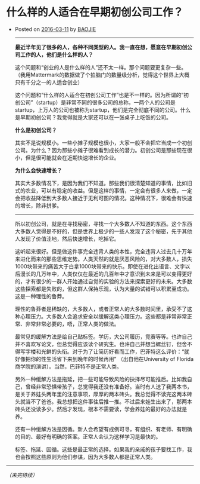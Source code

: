 # 什么样的人适合在早期初创公司工作？

* Posted on [2016-03-11](http://baojie.org/blog/2016/03/11/%e4%bb%80%e4%b9%88%e6%a0%b7%e7%9a%84%e4%ba%ba%e9%80%82%e5%90%88%e5%9c%a8%e6%97%a9%e6%9c%9f%e5%88%9d%e5%88%9b%e5%85%ac%e5%8f%b8%e5%b7%a5%e4%bd%9c%ef%bc%9f/) by [BAOJIE](http://baojie.org/blog/author/baojie/)

  ***

  **最近半年见了很多的人，各种不同类型的人。我一直在想，愿意在早期初创公司工作的人，他们是什么样的人？**

  ​	这个问题和“创业的人是什么样的人”还不太一样。那个问题要更复杂一些。（我用Mattermark的数据做了个拍脑门的数量级分析，觉得这个世界上大概只有千分之一的人适合创业）

  ​	这个问题和“什么样的人适合在初创公司工作”也是不一样的。因为所谓的“初创公司”（startup）是非常不同的很多公司的总称，一两个人的公司是startup，上万人的公司也被称为startup，他们是完全彻底不同的公司。什么是早期初创公司？我觉得就是大家还可以在一张桌子上吃饭的公司。

  **什么是初创公司？**

  ​	其实不是说规模小。一些小摊子规模也很小，大家一般不会把它当成一个初创公司。为什么？因为那些小摊子很难看到成长的潜力。初创公司是那些现在很小，但是很可能就会在近期快速增长的企业。

  **为什么会快速增长？**

  ​	其实大多数情况下，是因为我们不知道。那些我们很清楚知道的事情，比如旧式的农业，可以有稳定的收益。但是这样的事情，一定会有很多人来做，一定会把收益降低到大多数人接近于无利可图的情况。这种情况下，很难会有快速的增长，除非拼爹。

  ***

  ​	所以初创公司，就是在寻找秘密，寻找一个大多数人不知道的东西。这个东西大多数人觉得是不好的，但是世界上极少的一些人发现了这个秘密，先于其他人发现了价值洼地，然后快速增长，吃掉它。

  ​	这听起来很好。但是做这件事完全违背人类的本性，完全违背人过去几十万年来进化而来的那些思维定势。人类天然的就是厌恶风险的，对大多数人，损失1000块带来的痛苦大于白拿1000块带来的快乐。即使在进化出语言、文字以后漫长的几万年中，人类仅仅在最近的几百年中才意识到未来是可以变得更好的，才有很少的一群人开始通过自觉的实验的方法来探索更好的未来。大多数这些探索都是失败的，但这群人保持乐观，认为大量的试错可以积累至成功。这是一种理性的鲁莽。

  ​	理性的鲁莽者是稀缺的，大多数人，或者正常人的大多数时间里，承受不了这种心理压力。大多数人会追求安全以缓解这类心理压力。这些都是非常非常正常、非常非常必要的，唔，正常人类的做法。

  ​	最常见的缓解方法是给自己贴标签。学历，大公司履历，竞赛等等。也许自己并不喜欢写论文，但总觉得应该读个研究生。也许自己并想当螺丝钉，但舍不得写字楼和光鲜的头衔。对于为了让简历好看而工作，巴菲特这么评价：“就好像把你的性生活省下来到晚年的时候再用” （出自他在University of Florida商学院的演讲）。当然，巴菲特不是正常人类。

  ​	另外一种缓解方法是拖延，把一些可能导致风险的抉择尽可能推后。比如我自己，曾经非常恐惧带孩子，总觉得我还没有准备好。当时有人送了我两本书，是关于养娃头两年里的注意事项，厚厚的两本砖头。我总觉得不读完这两本砖头就当不了爸爸。我总想把这件事往后推一推。不过后来娃生出来了，那两本砖头还没读多少。然后才发现，根本不需要读，学会养娃的最好的办法就是养。

  ​	还有一种缓解方法是因循。新人会希望有成例可寻，有组织、有老师、有明确的目的、最好有明确的答案。正常人会认为这样学习是最快的。

  ​	标签、拖延、因循。这些是最正常的选择。如果我的亲戚的孩子要找工作，我也会按照这些原则为他们参谋，因为大多数人都是正常人类。

***

*（未完待续）*

